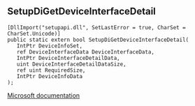 ## SetupDiGetDeviceInterfaceDetail

```
[DllImport("setupapi.dll", SetLastError = true, CharSet = CharSet.Unicode)]
public static extern bool SetupDiGetDeviceInterfaceDetail(
   IntPtr DeviceInfoSet,
   ref DeviceInterfaceData DeviceInterfaceData,
   IntPtr DeviceInterfaceDetailData,
   uint DeviceInterfaceDetailDataSize,
   ref uint RequiredSize,
   IntPtr DeviceInfoData
);
```

[Microsoft documentation](https://docs.microsoft.com/en-us/windows/win32/api/setupapi/nf-setupapi-setupdigetdeviceinterfacedetailw)
